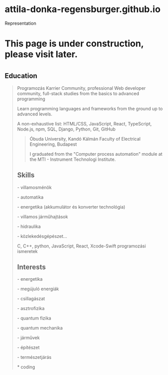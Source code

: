 # attila-donka-regensburger.github.io
Representation
<h1>This page is under construction, please visit later.<h1/>

<h2>Education</h2>

<blockquote>
 <p>Programozás Karrier Community, professional Web developer community, 
  full-stack studies from the basics to advanced programming</p>
 <p>Learn programming languages and frameworks from the ground up to advanced levels.</p>
 <p> A non-exhaustive list: HTML/CSS, JavaScript, React, TypeScript, Node.js, npm, SQL, Django, Python, Git, GitHub</p> 
<blockquote>
 
<p>Óbuda University, Kandó Kálmán Faculty of Electrical Engineering, Budapest</p>
<p>I graduated from the "Computer process automation" module at the MTI - Instrument Technologi Institute.</p> 
</blockquote>

<h2>Skills</h2>

<blockqute>
 <p>- villamosménök</p>
 <p>- automatika</p>
 <p>- energetika (akkumulátor és konverter technológia)</p>
 <p>- villamos járműhajtások</p>
 <p>- hidraulika</p>
 <p>- közlekedésgépészet…</p>
 <p>C, C++, python, JavaScript, React, Xcode-Swift programozási ismeretek</p>
</blockqute>

<h2>Interests</h2>

<blockqute>
 <p>- energetika</p>
 <p>- megújuló energiák</p>
 <p>- csillagászat</p>
 <p>- asztrofizika</p>
 <p>- quantum fizika</p>
 <p>- quantum mechanika</p>
 <p>- járművek</p>
 <p>- építészet</p>
 <p>- természetjárás</p>
 <p>* coding</p>
</blockqute>
